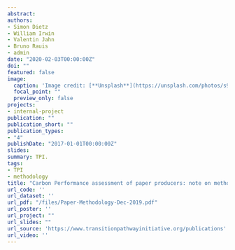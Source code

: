 ```yaml
---
abstract: 
authors:
- Simon Dietz
- William Irwin
- Valentin Jahn
- Bruno Rauis
- admin
date: "2020-02-03T00:00:00Z"
doi: ""
featured: false
image:
  caption: 'Image credit: [**Unsplash**](https://unsplash.com/photos/s9CC2SKySJM)'
  focal_point: ""
  preview_only: false
projects:
- internal-project
publication: ""
publication_short: ""
publication_types:
- "4"
publishDate: "2017-01-01T00:00:00Z"
slides: 
summary: TPI.
tags:
- TPI
- methodology
title: "Carbon Performance assessment of paper producers: note on methodology"
url_code: ''
url_dataset: ''
url_pdf: "/files/Paper-Methodology-Dec-2019.pdf"
url_poster: ''
url_project: ""
url_slides: ""
url_source: 'https://www.transitionpathwayinitiative.org/publications'
url_video: ''
---
```

